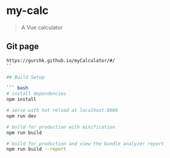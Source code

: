 # my-calc

> A Vue calculator

## Git page
``` bash
https://gurchk.github.io/myCalculator/#/
``

## Build Setup

``` bash
# install dependencies
npm install

# serve with hot reload at localhost:8080
npm run dev

# build for production with minification
npm run build

# build for production and view the bundle analyzer report
npm run build --report
```

